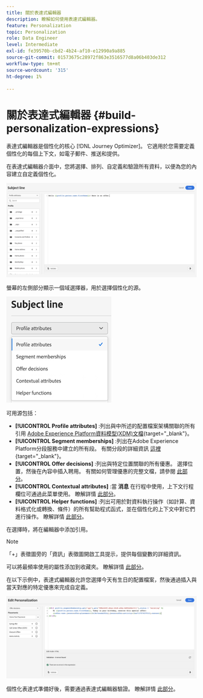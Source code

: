 ```yaml
---
title: 關於表達式編輯器
description: 瞭解如何使用表達式編輯器。
feature: Personalization
topic: Personalization
role: Data Engineer
level: Intermediate
exl-id: fe39570b-cbd2-4b24-af10-e12990a9a885
source-git-commit: 01573675c28972f863e3516577d8a06b403de312
workflow-type: tm+mt
source-wordcount: '315'
ht-degree: 1%

---
```


# 關於表達式編輯器 {#build-personalization-expressions}

表達式編輯器是個性化的核心 [!DNL Journey Optimizer]。 它適用於您需要定義個性化的每個上下文，如電子郵件、推送和提供。

在表達式編輯器介面中，您將選擇、排列、自定義和驗證所有資料，以便為您的內容建立自定義個性化。

![](assets/perso_ee1.png)

螢幕的左側部分顯示一個域選擇器，用於選擇個性化的源。

![](assets/perso_ee3.png)

可用源包括：

* **[!UICONTROL Profile attributes]** :列出與中所述的配置檔案架構關聯的所有引用 [Adobe Experience Platform資料模型(XDM)文檔](https://experienceleague.adobe.com/docs/experience-platform/xdm/home.html?lang=zh-Hant){target=&quot;_blank&quot;}。
* **[!UICONTROL Segment memberships]** :列出在Adobe Experience Platform分段服務中建立的所有段。 有關分段的詳細資訊 [這裡](https://experienceleague.adobe.com/docs/experience-platform/segmentation/home.html){target=&quot;_blank&quot;}。
* **[!UICONTROL Offer decisions]** :列出與特定位置關聯的所有優惠。 選擇位置，然後在內容中插入聘用。 有關如何管理優惠的完整文檔，請參閱 [此部分](../deliver-personalized-offers.md)。
* **[!UICONTROL Contextual attributes]** :當 **消息** 在行程中使用，上下文行程欄位可通過此菜單使用。 瞭解詳情 [此部分](personalization-use-case.md)。
* **[!UICONTROL Helper functions]** :列出可用於對資料執行操作（如計算、資料格式化或轉換、條件）的所有幫助程式函式，並在個性化的上下文中對它們進行操作。 瞭解詳情 [此部分](functions/functions.md)。

在選擇時，將在編輯器中添加引用。

>[!NOTE]
>
>「+」表徵圖旁的「資訊」表徵圖開啟工具提示，提供每個變數的詳細資訊。
>
>可以將最頻率使用的屬性添加到收藏夾。 瞭解詳情 [此部分](personalization-favorites.md)。

在以下示例中，表達式編輯器允許您選擇今天有生日的配置檔案，然後通過插入與當天對應的特定優惠來完成自定義。

![](assets/perso_ee2.png)

個性化表達式準備好後，需要通過表達式編輯器驗證。 瞭解詳情 [此部分](personalization-validation.md)。